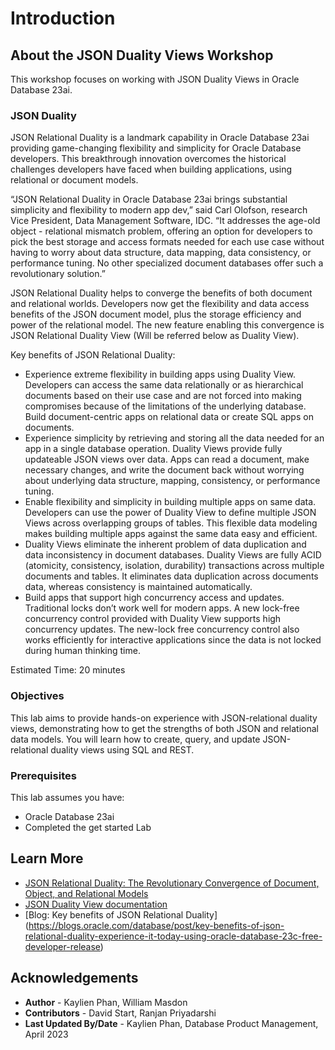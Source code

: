 # Introduction

## About the JSON Duality Views Workshop

This workshop focuses on working with JSON Duality Views in Oracle Database 23ai.

### **JSON Duality**

JSON Relational Duality is a landmark capability in Oracle Database 23ai providing game-changing flexibility and simplicity for Oracle Database developers. This breakthrough innovation overcomes the historical challenges developers have faced when building applications, using relational or document models.

“JSON Relational Duality in Oracle Database 23ai brings substantial simplicity and flexibility to modern app dev,” said Carl Olofson, research Vice President, Data Management Software, IDC. “It addresses the age-old object - relational mismatch problem, offering an option for developers to pick the best storage and access formats needed for each use case without having to worry about data structure, data mapping, data consistency, or performance tuning. No other specialized document databases offer such a revolutionary solution.”

JSON Relational Duality helps to converge the benefits of both document and relational worlds. Developers now get the flexibility and data access benefits of the JSON document model, plus the storage efficiency and power of the relational model. The new feature enabling this convergence is JSON Relational Duality View (Will be referred below as Duality View).

Key benefits of JSON Relational Duality:
- Experience extreme flexibility in building apps using Duality View. Developers can access the same data relationally or as hierarchical documents based on their use case and are not forced into making compromises because of the limitations of the underlying database. Build document-centric apps on relational data or create SQL apps on documents.
- Experience simplicity by retrieving and storing all the data needed for an app in a single database operation. Duality Views provide fully updateable JSON views over data. Apps can read a document, make necessary changes, and write the document back without worrying about underlying data structure, mapping, consistency, or performance tuning. 
- Enable flexibility and simplicity in building multiple apps on same data. Developers can use the power of Duality View to define multiple JSON Views across overlapping groups of tables. This flexible data modeling makes building multiple apps against the same data easy and efficient.
- Duality Views eliminate the inherent problem of data duplication and data inconsistency in document databases. Duality Views are fully ACID (atomicity, consistency, isolation, durability) transactions across multiple documents and tables. It eliminates data duplication across documents data, whereas consistency is maintained automatically. 
- Build apps that support high concurrency access and updates. Traditional locks don’t work well for modern apps. A new lock-free concurrency control provided with Duality View supports high concurrency updates. The new-lock free concurrency control also works efficiently for interactive applications since the data is not locked during human thinking time.

Estimated Time: 20 minutes

### Objectives

This lab aims to provide hands-on experience with JSON-relational duality views, demonstrating how to get the strengths of both JSON and relational data models. You will learn how to create, query, and update JSON-relational duality views using SQL and REST.

### Prerequisites

This lab assumes you have:

* Oracle Database 23ai
* Completed the get started Lab


## Learn More

* [JSON Relational Duality: The Revolutionary Convergence of Document, Object, and Relational Models](https://blogs.oracle.com/database/post/json-relational-duality-app-dev)
* [JSON Duality View documentation](http://docs.oracle.com)
* [Blog: Key benefits of JSON Relational Duality] (https://blogs.oracle.com/database/post/key-benefits-of-json-relational-duality-experience-it-today-using-oracle-database-23c-free-developer-release)

## Acknowledgements
* **Author** - Kaylien Phan, William Masdon
* **Contributors** - David Start, Ranjan Priyadarshi
* **Last Updated By/Date** - Kaylien Phan, Database Product Management, April 2023
